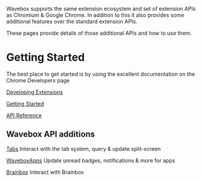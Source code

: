 Wavebox supports the same extension ecosystem and  set of extension APIs as Chromium & Google Chrome. In addition to this it also provides some additional features over the standard extension APIs.

These pages provide details of those additional APIs and how to use them.

# Getting Started

The best place to get started is by using the excellent documentation on the Chrome Developers page

[Developing Extensions](https://developer.chrome.com/docs/extensions/mv3/)

[Getting Started](https://developer.chrome.com/extensions/getstarted)

[API Reference](https://developer.chrome.com/extensions/api_index)

## Wavebox API additions

[Tabs](/tabs_api) Interact with the tab system, query & update split-screen

[WaveboxApps](/wavebox_apps_api) Update unread badges, notifications & more for apps

[Brainbox](/brainbox_api) Interact with Brainbox

